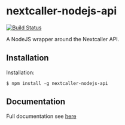 nextcaller-nodejs-api
=====================

[![Build Status](https://travis-ci.org/Nextcaller/nextcaller-nodejs-api.svg?branch=master)](https://travis-ci.org/Nextcaller/nextcaller-nodejs-api)

A NodeJS wrapper around the Nextcaller API.

Installation
------------

Installation:

    $ npm install -g nextcaller-nodejs-api

Documentation
------------

Full documentation see [here](https://nextcaller.com/documentation/#/getting-started/node)
